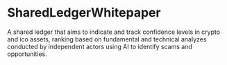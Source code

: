 # SharedLedgerWhitepaper
A shared ledger that aims to indicate and track confidence levels in crypto and ico assets, ranking based on fundamental and technical analyzes conducted by independent actors using AI to identify scams and opportunities.
